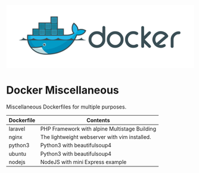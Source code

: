 <img src="img/docker.png" alt="docker"/> <br/>


# Docker Miscellaneous 
Miscellaneous Dockerfiles for multiple purposes.

| Dockerfile | Contents                                      |
| ---------- | --------------------------------------------- |
| laravel    | PHP Framework with alpine Multistage Building |
| nginx      | The lightweight webserver with vim installed. |
| python3    | Python3 with beautifulsoup4                   |
| ubuntu     | Python3 with beautifulsoup4                   |
| nodejs     | NodeJS with mini Express example              |
